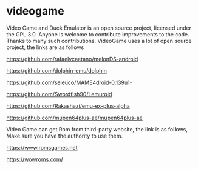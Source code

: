 # videogame
Video Game and Duck Emulator is an open source project, licensed under the GPL 3.0. Anyone is welcome to contribute improvements to the code. Thanks to many such contributions.
VideoGame uses a lot of open source project, the links are as follows

https://github.com/rafaelvcaetano/melonDS-android

https://github.com/dolphin-emu/dolphin

https://github.com/seleuco/MAME4droid-0.139u1-

https://github.com/Swordfish90/Lemuroid

https://github.com/Rakashazi/emu-ex-plus-alpha

https://github.com/mupen64plus-ae/mupen64plus-ae

Video Game can get Rom from third-party website, the link is as follows, Make sure you have the authority to use them.

https://www.romsgames.net

https://wowroms.com/
